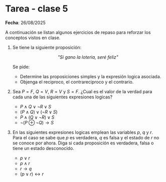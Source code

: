 # Tarea - clase 5

**Fecha**: 26/08/2025

A continuación se listan algunos ejercicios de repaso para reforzar los conceptos vistos en clase.

1. Se tiene la siguiente proposición:
   

   <p align="center"><em>"Si gano la loteria, seré feliz"</em></p>

   Se pide:
   * Determine las proposiciones simples y la expresión logica asociada.
   * Objenga el reciproco, el contrareciproco y el contrario.
  
2. Sea $P = F$, $Q = V$, $R = V$ y $S = F$. ¿Cual es el valor de la verdad para cada una de las siguientes expresiones logicas?
   * $P \land Q \lor \neg R \lor S$
   * $(P \land Q) \lor (\neg R \lor S)$
   * $P \land (Q \lor \neg R) \lor S$
   * $\neg(P \oplus \neg Q)\to S$
  
3. En las siguientes expresiones logicas emplean las variables $p$, $q$ y $r$. Para el caso se sabe que $p$ es verdadera, $q$ es falsa y el estado de $r$ no se conoce por ahora. Diga si cada proposición es verdadera, falsa o tiene un estado desconocido.
   * $p \lor r$
   * $p \land r$
   * $r \to q$
   * $( p \lor r ) \leftrightarrow r$


